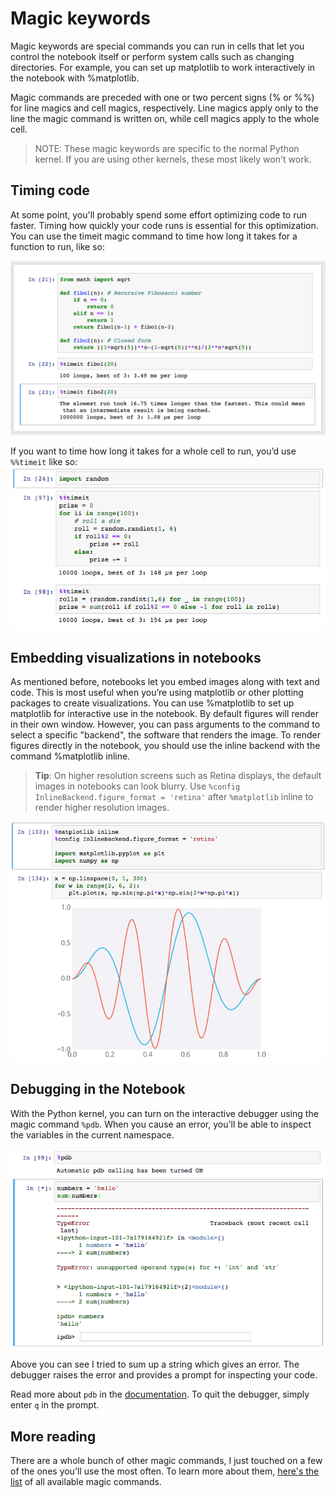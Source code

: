 # Magic keywords
Magic keywords are special commands you can run in cells that let you control the notebook itself or perform system calls such as changing directories. For example, you can set up matplotlib to work interactively in the notebook with %matplotlib.

Magic commands are preceded with one or two percent signs (% or %%) for line magics and cell magics, respectively. Line magics apply only to the line the magic command is written on, while cell magics apply to the whole cell.

> NOTE: These magic keywords are specific to the normal Python kernel. If you are using other kernels, these most likely won't work.

## Timing code
At some point, you'll probably spend some effort optimizing code to run faster. Timing how quickly your code runs is essential for this optimization. You can use the timeit magic command to time how long it takes for a function to run, like so:

![Timeit1](docs\magic-timeit.png)

If you want to time how long it takes for a whole cell to run, you’d use `%%timeit` like so:
![Timeit2](docs\magic-timeit2.png)

## Embedding visualizations in notebooks
As mentioned before, notebooks let you embed images along with text and code. This is most useful when you’re using matplotlib or other plotting packages to create visualizations. You can use %matplotlib to set up matplotlib for interactive use in the notebook. By default figures will render in their own window. However, you can pass arguments to the command to select a specific "backend", the software that renders the image. To render figures directly in the notebook, you should use the inline backend with the command %matplotlib inline.

> **Tip**: On higher resolution screens such as Retina displays, the default images in notebooks can look blurry. Use `%config InlineBackend.figure_format = 'retina'` after `%matplotlib` inline to render higher resolution images.

![magicmatplotlib](docs/magic-matplotlib.png)

## Debugging in the Notebook
With the Python kernel, you can turn on the interactive debugger using the magic command `%pdb`. When you cause an error, you'll be able to inspect the variables in the current namespace.

![pdb](docs/magic-pdb.png)

Above you can see I tried to sum up a string which gives an error. The debugger raises the error and provides a prompt for inspecting your code.

Read more about `pdb` in the [documentation](https://docs.python.org/3/library/pdb.html). To quit the debugger, simply enter `q` in the prompt.

## More reading
There are a whole bunch of other magic commands, I just touched on a few of the ones you'll use the most often. To learn more about them, [here's the list](http://ipython.readthedocs.io/en/stable/interactive/magics.html) of all available magic commands.